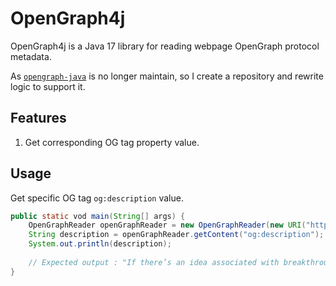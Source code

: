 # OpenGraph4j #

OpenGraph4j is a Java 17 library for reading webpage OpenGraph protocol metadata. 

As [`opengraph-java`](https://github.com/johndeverall/opengraph-java) is no longer maintain, so I create a repository and rewrite logic to support it.

## Features ##
1. Get corresponding OG tag property value.

## Usage ##
Get specific OG tag `og:description` value.
```java
public static vod main(String[] args) {
    OpenGraphReader openGraphReader = new OpenGraphReader(new URI("https://www.bbc.com/future/story/20140428-the-myth-of-tech-revolutions"));
    String description = openGraphReader.getContent("og:description");
    System.out.println(description);
    
    // Expected output : "If there’s an idea associated with breakthroughs and innovations that needs to be dropped, it's that we are witnessing a ‘revolution’, says Alice Bell.",
}
```
